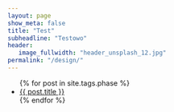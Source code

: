 ```yaml
---
layout: page
show_meta: false
title: "Test"
subheadline: "Testowo"
header:
   image_fullwidth: "header_unsplash_12.jpg"
permalink: "/design/"
---
```

<ul>
    {% for post in site.tags.phase %}
    <li><a href="{{ site.url }}{{ site.baseurl }}{{ post.url }}">{{ post.title }}</a></li>
    {% endfor %}
</ul>